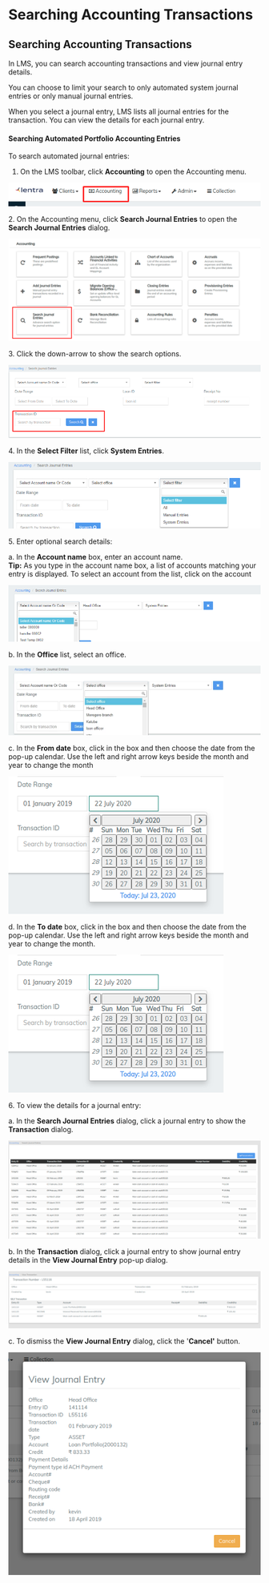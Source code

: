 # Searching Accounting Transactions

## Searching Accounting Transactions

In LMS, you can search accounting transactions and view journal entry details.

You can choose to limit your search to only automated system journal entries or only manual journal entries.

When you select a journal entry, LMS lists all journal entries for the transaction. You can view the details for each journal entry.

#### Searching Automated Portfolio Accounting Entries <a href="#searchingaccountingtransactions-searchingautomatedportfolioaccountingentries" id="searchingaccountingtransactions-searchingautomatedportfolioaccountingentries"></a>

To search automated journal entries:

1. On the LMS toolbar, click **Accounting** to open the Accounting menu.

![](<../../.gitbook/assets/accounting (2).png>)

2\. On the Accounting menu, click **Search Journal Entries** to open the **Search Journal Entries** dialog.

![](<../../.gitbook/assets/accounting search.png>)

3\. Click the down-arrow to show the search options.

![](../../.gitbook/assets/Screenshot17.png)

4\. In the **Select Filter** list, click **System Entries**.

![](../../.gitbook/assets/search.png)

5\. Enter optional search details:

a. In the **Account name** box, enter an account name.\
**Tip:** As you type in the account name box, a list of accounts matching your entry is displayed. To select an account from the list, click on the account

![](<../../.gitbook/assets/search 1.png>)

b. In the **Office** list, select an office.

![](<../../.gitbook/assets/image (27).webp>)

c. In the **From date** box, click in the box and then choose the date from the pop-up calendar. Use the left and right arrow keys beside the month and year to change the month

![](../../.gitbook/assets/Screenshot109.png)

d. In the **To date** box, click in the box and then choose the date from the pop-up calendar. Use the left and right arrow keys beside the month and year to change the month.

![](../../.gitbook/assets/Screenshot109.png)



6\. To view the details for a journal entry:

a. In the **Search Journal Entries** dialog, click a journal entry to show the **Transaction** dialog.

![](../../.gitbook/assets/Screenshot111.png)

b. In the **Transaction** dialog, click a journal entry to show journal entry details in the **View Journal Entry** pop-up dialog.

![](../../.gitbook/assets/Screenshot112.png)

c. To dismiss the **View Journal Entry** dialog, click the '**Cancel'** button.

![](../../.gitbook/assets/Screenshot113.png)

##
